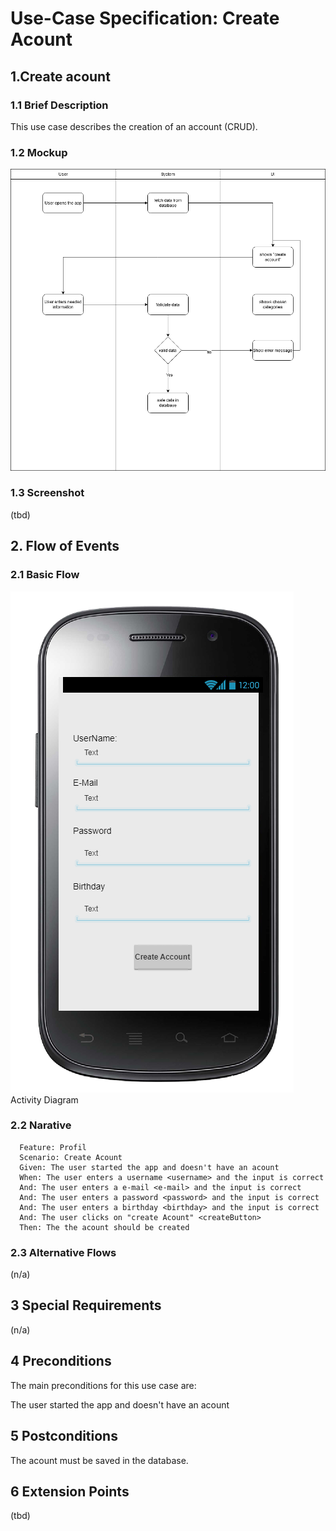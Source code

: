 # Use-Case Specification: Create Acount
## 1.Create acount
### 1.1 Brief Description
This use case describes the creation of an account (CRUD).
### 1.2 Mockup
![](https://github.com/ThSilv3r/Sweat4Success/blob/master/UC/pictures/Create%20Account.png)
### 1.3 Screenshot
(tbd)
## 2. Flow of Events
### 2.1 Basic Flow
![](https://github.com/ThSilv3r/Sweat4Success/blob/master/UC/pictures/CreateAccount.PNG)
Activity Diagram
### 2.2 Narative
      Feature: Profil
      Scenario: Create Acount
      Given: The user started the app and doesn't have an acount
      When: The user enters a username <username> and the input is correct
      And: The user enters a e-mail <e-mail> and the input is correct
      And: The user enters a password <password> and the input is correct
      And: The user enters a birthday <birthday> and the input is correct
      And: The user clicks on "create Acount" <createButton>
      Then: The the acount should be created

### 2.3 Alternative Flows
(n/a)
## 3 Special Requirements
(n/a)
## 4 Preconditions
The main preconditions for this use case are:

The user started the app and doesn't have an acount

## 5 Postconditions
The acount must be saved in the database.
## 6 Extension Points
(tbd)
